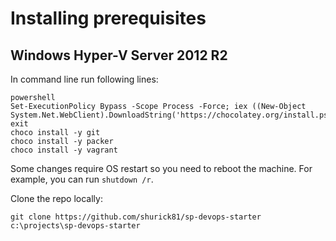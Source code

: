 # Installing prerequisites

## Windows Hyper-V Server 2012 R2
In command line run following lines:
```Bat
powershell
Set-ExecutionPolicy Bypass -Scope Process -Force; iex ((New-Object System.Net.WebClient).DownloadString('https://chocolatey.org/install.ps1'))
exit
choco install -y git
choco install -y packer
choco install -y vagrant
```

Some changes require OS restart so you need to reboot the machine. For example, you can run `shutdown /r`.

Clone the repo locally:
```
git clone https://github.com/shurick81/sp-devops-starter c:\projects\sp-devops-starter
```